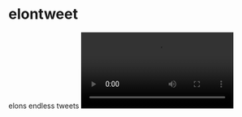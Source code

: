 # elontweet
 elons endless tweets
![caption](https://github.com/monkmonkeymonk/elontweet/raw/main/files/video.MP4)
